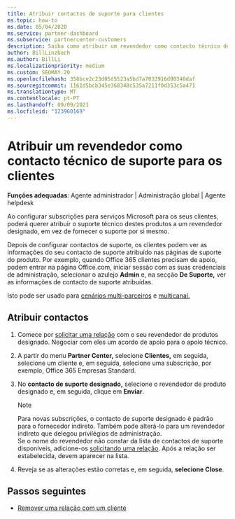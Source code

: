 ```yaml
---
title: Atribuir contactos de suporte para clientes
ms.topic: how-to
ms.date: 05/04/2020
ms.service: partner-dashboard
ms.subservice: partnercenter-customers
description: Saiba como atribuir um revendedor como contacto técnico de suporte para clientes que tenham subscrições para serviços Microsoft.
author: BillLinzbach
ms.author: BillLi
ms.localizationpriority: medium
ms.custom: SEOMAY.20
ms.openlocfilehash: 358bce2c23d05d5523a5bd7a7032916d00340daf
ms.sourcegitcommit: 1161d5bcb345e368348c535a7211f0d353c5a471
ms.translationtype: MT
ms.contentlocale: pt-PT
ms.lasthandoff: 09/09/2021
ms.locfileid: "123960169"
---
```

# <a name="assign-a-reseller-as-a-technical-support-contact-for-customers"></a>Atribuir um revendedor como contacto técnico de suporte para os clientes

**Funções adequadas**: Agente administrador | Administração global | Agente helpdesk


Ao configurar subscrições para serviços Microsoft para os seus clientes, poderá querer atribuir o suporte técnico destes produtos a um revendedor designado, em vez de fornecer o suporte por si mesmo.

Depois de configurar contactos de suporte, os clientes podem ver as informações do seu contacto de suporte atribuído nas páginas de suporte do produto. Por exemplo, quando Office 365 clientes precisam de apoio, podem entrar na página Office.com, iniciar sessão com as suas credenciais de administração, selecionar o azulejo **Admin** e, na secção **De Suporte,** ver as informações de contacto de suporte atribuídas.

Isto pode ser usado para [cenários multi-parceiros](multipartner.md) e [multicanal.](multichannel.md) 


## <a name="assign-contacts"></a>Atribuir contactos

1. Comece por [solicitar uma relação](request-a-relationship-with-a-customer.md) com o seu revendedor de produtos designado. Negociar com eles um acordo de apoio para o apoio técnico.

2. A partir do menu **Partner Center,** selecione **Clientes,** em seguida, selecione um cliente e, em seguida, selecione uma subscrição, por exemplo, Office 365 Empresas Standard.

3. No  **contacto de suporte designado,** selecione o revendedor de produto designado e, em seguida, clique em **Enviar**. 

      >[!NOTE]  
      >Para novas subscrições, o contacto de suporte designado é padrão para o fornecedor indireto. Também pode alterá-lo para um revendedor indireto que delegou privilégios de administração.    
    >Se o nome do revendedor não constar da lista de contactos de suporte disponíveis, adicione-os [solicitando uma relação](request-a-relationship-with-a-customer.md). Após a relação ser estabelecida, devem aparecer na lista.  

4. Reveja se as alterações estão corretas e, em seguida, **selecione Close**.

## <a name="next-steps"></a>Passos seguintes

- [Remover uma relação com um cliente](remove-a-relationship.md)